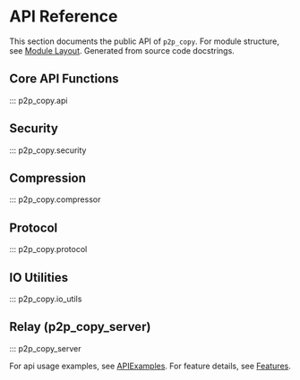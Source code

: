 # API Reference

This section documents the public API of `p2p_copy`. For module structure, see [Module Layout](./layout.md). Generated from source code docstrings.

## Core API Functions

::: p2p_copy.api


## Security

::: p2p_copy.security


## Compression

::: p2p_copy.compressor


## Protocol

::: p2p_copy.protocol


## IO Utilities

::: p2p_copy.io_utils


## Relay (p2p_copy_server)

::: p2p_copy_server


For api usage examples, see [APIExamples](./examples.md). For feature details, see [Features](./features.md).
